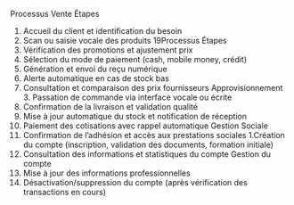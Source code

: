 Processus
Vente
Étapes
1. Accueil du client et identification du besoin
2. Scan ou saisie vocale des produits
19Processus
Étapes
3. Vérification des promotions et ajustement prix
4. Sélection du mode de paiement (cash, mobile money, crédit)
5. Génération et envoi du reçu numérique
1. Alerte automatique en cas de stock bas
2. Consultation et comparaison des prix fournisseurs
Approvisionnement 3. Passation de commande via interface vocale ou écrite
4. Confirmation de la livraison et validation qualité
5. Mise à jour automatique du stock et notification de réception
1. Paiement des cotisations avec rappel automatique
Gestion Sociale
2. Confirmation de l’adhésion et accès aux prestations sociales
1.Création du compte (inscription, validation des documents, formation
initiale)
2. Consultation des informations et statistiques du compte
Gestion du compte
3. Mise à jour des informations professionnelles
4. Désactivation/suppression du compte (après vérification des
transactions en cours)